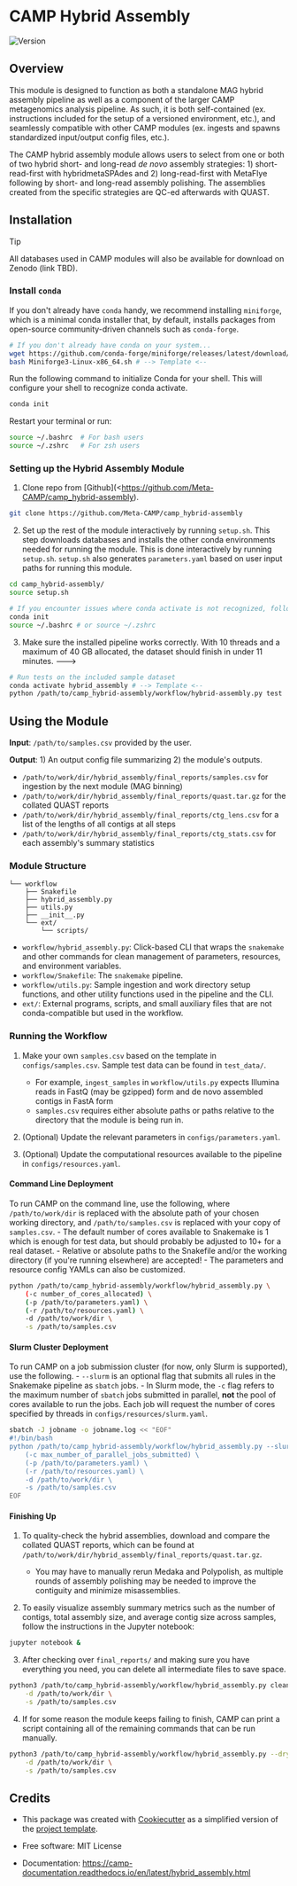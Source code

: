 # CAMP Hybrid Assembly


<!-- [![Documentation Status](https://img.shields.io/readthedocs/camp_hybrid-assembly)](https://camp-documentation.readthedocs.io/en/latest/hybrid_assembly.html) -->

![Version](https://img.shields.io/badge/version-0.2.0-brightgreen)

## Overview

This module is designed to function as both a standalone MAG hybrid assembly pipeline as well as a component of the larger CAMP metagenomics analysis pipeline. As such, it is both self-contained (ex. instructions included for the setup of a versioned environment, etc.), and seamlessly compatible with other CAMP modules (ex. ingests and spawns standardized input/output config files, etc.). 

The CAMP hybrid assembly module allows users to select from one or both of two hybrid short- and long-read _de novo_ assembly strategies: 1) short-read-first with hybridmetaSPAdes and 2) long-read-first with MetaFlye following by short- and long-read assembly polishing. The assemblies created from the specific strategies are QC-ed afterwards with QUAST.  

## Installation

> [!TIP]
> All databases used in CAMP modules will also be available for download on Zenodo (link TBD).

### Install `conda`

If you don't already have `conda` handy, we recommend installing `miniforge`, which is a minimal conda installer that, by default, installs packages from open-source community-driven channels such as `conda-forge`.
```Bash
# If you don't already have conda on your system...
wget https://github.com/conda-forge/miniforge/releases/latest/download/Miniforge3-Linux-x86_64.sh
bash Miniforge3-Linux-x86_64.sh # --> Template <--
```

Run the following command to initialize Conda for your shell. This will configure your shell to recognize conda activate. 
```Bash
conda init
```

Restart your terminal or run:
```Bash
source ~/.bashrc  # For bash users
source ~/.zshrc   # For zsh users
```
### Setting up the Hybrid Assembly Module

1. Clone repo from [Github](<https://github.com/Meta-CAMP/camp_hybrid-assembly). 
```Bash
git clone https://github.com/Meta-CAMP/camp_hybrid-assembly
```

2. Set up the rest of the module interactively by running `setup.sh`. This step downloads databases and installs the other conda environments needed for running the module. This is done interactively by running `setup.sh`. `setup.sh` also generates `parameters.yaml` based on user input paths for running this module.
```Bash
cd camp_hybrid-assembly/
source setup.sh

# If you encounter issues where conda activate is not recognized, follow these steps to properly initialize Conda
conda init
source ~/.bashrc # or source ~/.zshrc
```

3. Make sure the installed pipeline works correctly. With 10 threads and a maximum of 40 GB allocated, the dataset should finish in under 11 minutes.
--->
```Bash
# Run tests on the included sample dataset
conda activate hybrid_assembly # --> Template <--
python /path/to/camp_hybrid-assembly/workflow/hybrid-assembly.py test 
```

## Using the Module

**Input**: `/path/to/samples.csv` provided by the user.

**Output**: 1) An output config file summarizing 2) the module's outputs. 

- `/path/to/work/dir/hybrid_assembly/final_reports/samples.csv` for ingestion by the next module (MAG binning)
- `/path/to/work/dir/hybrid_assembly/final_reports/quast.tar.gz` for the collated QUAST reports
- `/path/to/work/dir/hybrid_assembly/final_reports/ctg_lens.csv` for a list of the lengths of all contigs at all steps
- `/path/to/work/dir/hybrid_assembly/final_reports/ctg_stats.csv` for each assembly's summary statistics

### Module Structure
```
└── workflow
    ├── Snakefile
    ├── hybrid_assembly.py
    ├── utils.py
    ├── __init__.py
    └── ext/
        └── scripts/
```
- `workflow/hybrid_assembly.py`: Click-based CLI that wraps the `snakemake` and other commands for clean management of parameters, resources, and environment variables.
- `workflow/Snakefile`: The `snakemake` pipeline. 
- `workflow/utils.py`: Sample ingestion and work directory setup functions, and other utility functions used in the pipeline and the CLI.
- `ext/`: External programs, scripts, and small auxiliary files that are not conda-compatible but used in the workflow.

### Running the Workflow

1. Make your own `samples.csv` based on the template in `configs/samples.csv`. Sample test data can be found in `test_data/`. 
    - For example, `ingest_samples` in `workflow/utils.py` expects Illumina reads in FastQ (may be gzipped) form and de novo assembled contigs in FastA form
    - `samples.csv` requires either absolute paths or paths relative to the directory that the module is being run in.

2. (Optional) Update the relevant parameters in `configs/parameters.yaml`.

3. (Optional) Update the computational resources available to the pipeline in `configs/resources.yaml`. 

#### Command Line Deployment

To run CAMP on the command line, use the following, where `/path/to/work/dir` is replaced with the absolute path of your chosen working directory, and `/path/to/samples.csv` is replaced with your copy of `samples.csv`. 
    - The default number of cores available to Snakemake is 1 which is enough for test data, but should probably be adjusted to 10+ for a real dataset.
    - Relative or absolute paths to the Snakefile and/or the working directory (if you're running elsewhere) are accepted!
    - The parameters and resource config YAMLs can also be customized.
```Bash
python /path/to/camp_hybrid-assembly/workflow/hybrid_assembly.py \
    (-c number_of_cores_allocated) \
    (-p /path/to/parameters.yaml) \
    (-r /path/to/resources.yaml) \
    -d /path/to/work/dir \
    -s /path/to/samples.csv
```

#### Slurm Cluster Deployment

To run CAMP on a job submission cluster (for now, only Slurm is supported), use the following.
    - `--slurm` is an optional flag that submits all rules in the Snakemake pipeline as `sbatch` jobs. 
    - In Slurm mode, the `-c` flag refers to the maximum number of `sbatch` jobs submitted in parallel, **not** the pool of cores available to run the jobs. Each job will request the number of cores specified by threads in `configs/resources/slurm.yaml`.
```Bash
sbatch -J jobname -o jobname.log << "EOF"
#!/bin/bash
python /path/to/camp_hybrid-assembly/workflow/hybrid_assembly.py --slurm \
    (-c max_number_of_parallel_jobs_submitted) \
    (-p /path/to/parameters.yaml) \
    (-r /path/to/resources.yaml) \
    -d /path/to/work/dir \
    -s /path/to/samples.csv
EOF
```

#### Finishing Up

1. To quality-check the hybrid assemblies, download and compare the collated QUAST reports, which can be found at `/path/to/work/dir/hybrid_assembly/final_reports/quast.tar.gz`. 
    - You may have to manually rerun Medaka and Polypolish, as multiple rounds of assembly polishing may be needed to improve the contiguity and minimize misassemblies. 

2. To easily visualize assembly summary metrics such as the number of contigs, total assembly size, and average contig size across samples, follow the instructions in the Jupyter notebook:
```Bash
jupyter notebook &
```

3. After checking over `final_reports/` and making sure you have everything you need, you can delete all intermediate files to save space. 
```Bash
python3 /path/to/camp_hybrid-assembly/workflow/hybrid_assembly.py cleanup \
    -d /path/to/work/dir \
    -s /path/to/samples.csv
```

4. If for some reason the module keeps failing to finish, CAMP can print a script containing all of the remaining commands that can be run manually. 
```Bash
python3 /path/to/camp_hybrid-assembly/workflow/hybrid_assembly.py --dry_run \
    -d /path/to/work/dir \
    -s /path/to/samples.csv
```

## Credits

- This package was created with [Cookiecutter](https://github.com/cookiecutter/cookiecutter>) as a simplified version of the [project template](https://github.com/audreyr/cookiecutter-pypackage>).
 
- Free software: MIT License
- Documentation: https://camp-documentation.readthedocs.io/en/latest/hybrid_assembly.html



